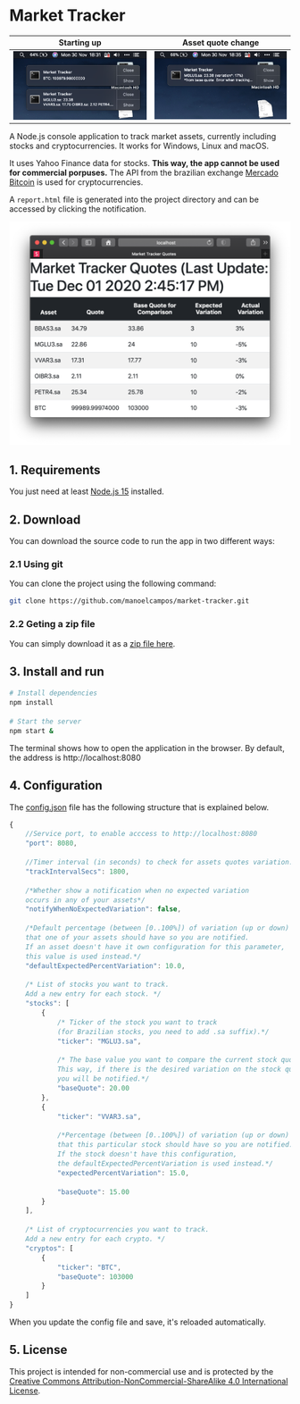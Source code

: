 # Market Tracker

| Starting up  | Asset quote change  |
|---|---|
| ![](macos-preview1.png) | ![](macos-preview2.png) |

A Node.js console application to track market assets,
currently including stocks and cryptocurrencies.
It works for Windows, Linux and macOS.

It uses Yahoo Finance data for stocks.
**This way, the app cannot be used for commercial porpuses.**
The API from the brazilian exchange [Mercado Bitcoin](https://www.mercadobitcoin.com.br/api-doc/) is used for cryptocurrencies.

A `report.html` file is generated into the project directory and can be accessed by clicking
the notification.

![](report.png)


## 1. Requirements

You just need at least [Node.js 15](http://nodejs.org) installed.

## 2. Download

You can download the source code to run the app in two different ways:

### 2.1 Using git

You can clone the project using the following command:

```bash
git clone https://github.com/manoelcampos/market-tracker.git
```

### 2.2 Geting a zip file

You can simply download it as a [zip file here](https://github.com/manoelcampos/market-tracker/archive/master.zip).


## 3. Install and run

```bash
# Install dependencies
npm install

# Start the server
npm start &
```

The terminal shows how to open the application in the browser.
By default, the address is http://localhost:8080

## 4. Configuration

The [config.json](config.json.dist) file has the following structure that is explained
below.

```javascript
{
    //Service port, to enable acccess to http://localhost:8080
    "port": 8080,

    //Timer interval (in seconds) to check for assets quotes variation.
    "trackIntervalSecs": 1800,
    
    /*Whether show a notification when no expected variation 
    occurs in any of your assets*/ 
    "notifyWhenNoExpectedVariation": false,

    /*Default percentage (between [0..100%]) of variation (up or down) 
    that one of your assets should have so you are notified. 
    If an asset doesn't have it own configuration for this parameter,
    this value is used instead.*/
    "defaultExpectedPercentVariation": 10.0,

    /* List of stocks you want to track. 
    Add a new entry for each stock. */
    "stocks": [
        {
            /* Ticker of the stock you want to track 
            (for Brazilian stocks, you need to add .sa suffix).*/
            "ticker": "MGLU3.sa",

            /* The base value you want to compare the current stock quote with.
            This way, if there is the desired variation on the stock quote,
            you will be notified.*/
            "baseQuote": 20.00
        },
        {
            "ticker": "VVAR3.sa",

            /*Percentage (between [0..100%]) of variation (up or down) 
            that this particular stock should have so you are notified. 
            If the stock doesn't have this configuration,
            the defaultExpectedPercentVariation is used instead.*/
            "expectedPercentVariation": 15.0,

            "baseQuote": 15.00
        }
    ],

    /* List of cryptocurrencies you want to track. 
    Add a new entry for each crypto. */
    "cryptos": [
        {
            "ticker": "BTC",
            "baseQuote": 103000
        }
    ]
}
```

When you update the config file and save, it's reloaded automatically.


## 5. License

This project is intended for non-commercial use and is protected by the [Creative Commons Attribution-NonCommercial-ShareAlike 4.0 International License](LICENSE).